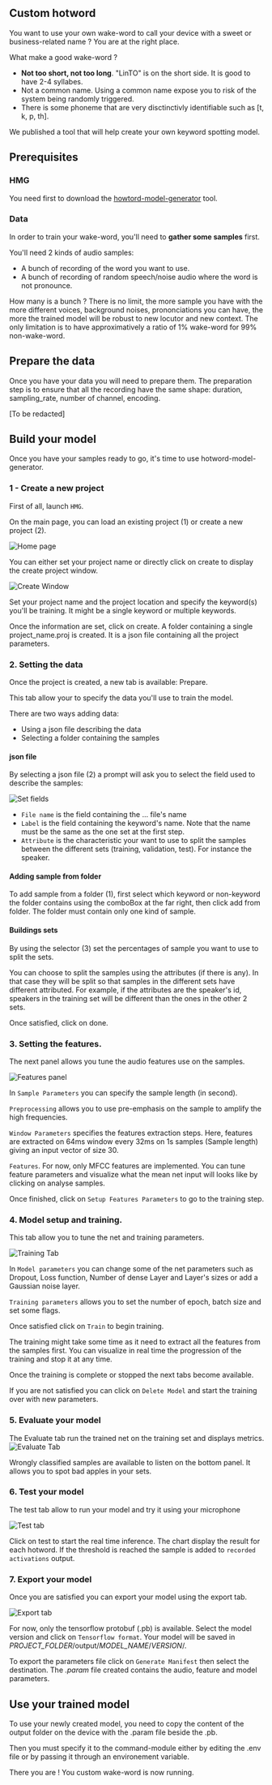 ## Custom hotword
You want to use your own wake-word to call your device with a sweet or business-related name ? You are at the right place.

What make a good wake-word ?
* **Not too short, not too long**. "LinTO" is on the short side. It is good to have 2-4 syllabes.
* Not a common name. Using a common name expose you to risk of the system being randomly triggered.
* There is some phoneme that are very disctinctivly identifiable such as [t, k, p, th].

We published a tool that will help create your own keyword spotting model.

## Prerequisites

### HMG
You need first to download the [howtord-model-generator](https://github.com/linto-ai/hmg) tool.

### Data 
In order to train your wake-word, you'll need to **gather some samples** first.

You'll need 2 kinds of audio samples:
* A bunch of recording of the word you want to use.
* A bunch of recording of random speech/noise audio where the word is not pronounce.

How many is a bunch ? There is no limit, the more sample you have with the more different voices, background noises, prononciations you can have, the more the trained model will be robust to new locutor and new context. The only limitation is to have approximatively a ratio of 1% wake-word for 99% non-wake-word.

## Prepare the data

Once you have your data you will need to prepare them. The preparation step is to ensure that all the recording have the same shape: duration, sampling_rate, number of channel, encoding.

[To be redacted]

## Build your model

Once you have your samples ready to go, it's time to use hotword-model-generator.

### 1 - Create a new project
First of all, launch ```HMG```.

On the main page, you can load an existing project (1) or create a new project (2).

![Home page](../_media/hmg/home.png)

You can either set your project name or directly click on create to display the create project window.

![Create Window](../_media/hmg/create.png)

Set your project name and the project location and specify the keyword(s) you'll be training. It might be a single keyword or multiple keywords.

Once the information are set, click on create. A folder containing a single project_name.proj is created. It is a json file containing all the project parameters.

### 2. Setting the data
Once the project is created, a new tab is available: Prepare.

This tab allow your to specify the data you'll use to train the model.

There are two ways adding data:
* Using a json file describing the data
* Selecting a folder containing the samples

#### json file
By selecting a json file (2) a prompt will ask you to select the field used to describe the samples:

![Set fields](../_media/hmg/add.png)

- ```File name``` is the field containing the ... file's name
- ```Label``` is the field containing the keyword's name. Note that the name must be the same as the one set at the first step.
- ```Attribute``` is the characteristic your want to use to split the samples between the different sets (training, validation, test). For instance the speaker.

#### Adding sample from folder
To add sample from a folder (1), first select which keyword or non-keyword the folder contains using the comboBox at the far right, then click add from folder.
The folder must contain only one kind of sample. 

#### Buildings sets
By using the selector (3) set the percentages of sample you want to use to split the sets.

You can choose to split the samples using the attributes (if there is any). In that case they will be split so that samples in the different sets have different attributed. For example, if the attributes are the speaker's id, speakers in the training set will be different than the ones in the other 2 sets.

Once satisfied, click on done.

### 3. Setting the features.
The next panel allows you tune the audio features use on the samples.

![Features panel](../_media/hmg/features.png)

In ```Sample Parameters``` you can specify the sample length (in second).

```Preprocessing``` allows you to use pre-emphasis on the sample to amplify the high frequencies.

```Window Parameters``` specifies the features extraction steps. Here, features are extracted on 64ms window every 32ms on 1s samples (Sample length) giving an input vector of size 30.

```Features```. For now, only MFCC features are implemented. You can tune feature parameters and visualize what the mean net input will looks like by clicking on analyse samples.

Once finished, click on ```Setup Features Parameters``` to go to the training step.

### 4. Model setup and training.
This tab allow you to tune the net and training parameters.

![Training Tab](../_media/hmg/train.png)

In ```Model parameters``` you can change some of the net parameters such as Dropout, Loss function, Number of dense Layer and Layer's sizes or add a Gaussian noise layer.

``` Training parameters ``` allows you to set the number of epoch, batch size and set some flags.

Once satisfied click on ```Train``` to begin training. 

The training might take some time as it need to extract all the features from the samples first. You can visualize in real time the progression of the training and stop it at any time.

Once the training is complete or stopped the next tabs become available.

If you are not satisfied you can click on ```Delete Model``` and start the training over with new parameters.

### 5. Evaluate your model
The Evaluate tab run the trained net on the training set and displays metrics.
![Evaluate Tab](../_media/hmg/evaluate.png)

Wrongly classified samples are available to listen on the bottom panel. It allows you to spot bad apples in your sets. 

### 6. Test your model
The test tab allow to run your model and try it using your microphone

![Test tab](../_media/hmg/test.png)

Click on test to start the real time inference. The chart display the result for each hotword. If the threshold is reached the sample is added to ```recorded activations``` output.

### 7. Export your model

Once you are satisfied you can export your model using the export tab. 

![Export tab](../_media/hmg/export.png)

For now, only the tensorflow protobuf (.pb) is available. Select the model version and click on ```Tensorflow format```. Your model will be saved in *PROJECT_FOLDER*/output/*MODEL_NAME*/*VERSION*/.

To export the parameters file click on ```Generate Manifest``` then select the destination. The *.param* file created contains the audio, feature and model parameters. 

## Use your trained model
To use your newly created model, you need to copy the content of the output folder on the device with the .param file beside the .pb.

Then you must specify it to the command-module either by editing the .env file or by passing it through an environement variable.

There you are ! You custom wake-word is now running.